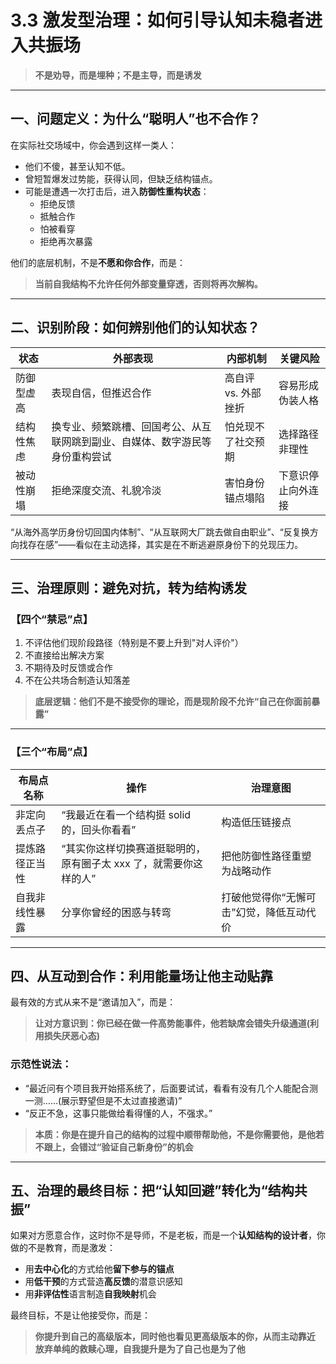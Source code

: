 # **3.3 激发型治理：如何引导认知未稳者进入共振场**

> **不是劝导，而是埋种；不是主导，而是诱发**

---

## 一、问题定义：为什么“聪明人”也不合作？

在实际社交场域中，你会遇到这样一类人：

- 他们不傻，甚至认知不低。
- 曾短暂爆发过势能，获得认同，但缺乏结构锚点。
- 可能是遭遇一次打击后，进入**防御性重构状态**：
  - 拒绝反馈
  - 抵触合作
  - 怕被看穿
  - 拒绝再次暴露

他们的底层机制，不是**不愿和你合作**，而是：

> **当前自我结构不允许任何外部变量穿透，否则将再次解构。**

---

## 二、识别阶段：如何辨别他们的认知状态？

| 状态       | 外部表现                                                                     | 内部机制            | 关键风险           |
| ---------- | ---------------------------------------------------------------------------- | ------------------- | ------------------ |
| 防御型虚高 | 表现自信，但推迟合作                                                         | 高自评 vs. 外部挫折 | 容易形成伪装人格   |
| 结构性焦虑 | 换专业、频繁跳槽、回国考公、从互联网跳到副业、自媒体、数字游民等身份重构尝试 | 怕兑现不了社交预期  | 选择路径非理性     |
| 被动性崩塌 | 拒绝深度交流、礼貌冷淡                                                       | 害怕身份锚点塌陷    | 下意识停止向外连接 |

“从海外高学历身份切回国内体制”、“从互联网大厂跳去做自由职业”、“反复换方向找存在感”——看似在主动选择，其实是在不断逃避原身份下的兑现压力。

---

## 三、治理原则：避免对抗，转为结构诱发

### 【四个“禁忌”点】

1. 不评估他们现阶段路径（特别是不要上升到"对人评价"）
2. 不直接给出解决方案
3. 不期待及时反馈或合作
4. 不在公共场合制造认知落差

> **底层逻辑：他们不是不接受你的理论，而是现阶段不允许“自己在你面前暴露”**

---

### 【三个“布局”点】

| 布局点名称     | 操作                                                              | 治理意图                                 |
| -------------- | ----------------------------------------------------------------- | ---------------------------------------- |
| 非定向丢点子   | “我最近在看一个结构挺 solid 的，回头你看看”                       | 构造低压链接点                           |
| 提炼路径正当性 | “其实你这样切换赛道挺聪明的，原有圈子太 xxx 了，就需要你这样的人” | 把他防御性路径重塑为战略动作             |
| 自我非线性暴露 | 分享你曾经的困惑与转弯                                            | 打破他觉得你“无懈可击”幻觉，降低互动代价 |

---

## 四、从互动到合作：利用能量场让他主动贴靠

最有效的方式从来不是“邀请加入”，而是：

> **让对方意识到：你已经在做一件高势能事件，他若缺席会错失升级通道(利用损失厌恶心态)**

### 示范性说法：

- “最近问有个项目我开始搭系统了，后面要试试，看看有没有几个人能配合测一测……(展示野望但是不太过直接邀请)”
- “反正不急，这事只能做给看得懂的人，不强求。”

> **本质：你是在提升自己的结构的过程中顺带帮助他，不是你需要他，是他若不跟上，会错过“验证自己新身份”的机会**

---

## 五、治理的最终目标：把“认知回避”转化为“结构共振”

如果对方愿意合作，这时你不是导师，不是老板，而是一个**认知结构的设计者**，你做的不是教育，而是激发：

- 用**去中心化**的方式给他**留下参与的锚点**
- 用**低干预**的方式营造**高反馈**的潜意识感知
- 用**非评估性**语言制造**自我映射**机会

最终目标，不是让他接受你，而是：

> **你提升到自己的高级版本，同时他也看见更高级版本的你，从而主动靠近**  
> **放弃单纯的救赎心理，自我提升是为了自己也是为了他**
